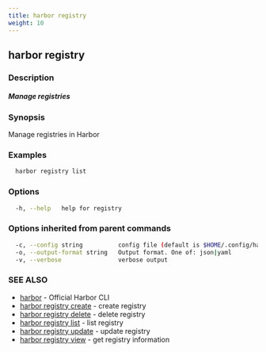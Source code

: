 ```yaml
---
title: harbor registry
weight: 10
---
```

## harbor registry

### Description

##### Manage registries

### Synopsis

Manage registries in Harbor

### Examples

```sh
  harbor registry list
```

### Options

```sh
  -h, --help   help for registry
```

### Options inherited from parent commands

```sh
  -c, --config string          config file (default is $HOME/.config/harbor-cli/config.yaml)
  -o, --output-format string   Output format. One of: json|yaml
  -v, --verbose                verbose output
```

### SEE ALSO

* [harbor](harbor.md)	 - Official Harbor CLI
* [harbor registry create](harbor-registry-create.md)	 - create registry
* [harbor registry delete](harbor-registry-delete.md)	 - delete registry
* [harbor registry list](harbor-registry-list.md)	 - list registry
* [harbor registry update](harbor-registry-update.md)	 - update registry
* [harbor registry view](harbor-registry-view.md)	 - get registry information

